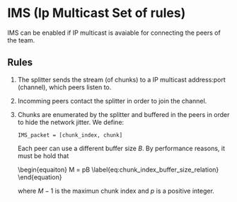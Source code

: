 IMS (Ip Multicast Set of rules)
===============================

IMS can be enabled if IP multicast is avaiable for connecting the peers
of the team.

Rules
-----

1.  The splitter sends the stream (of chunks) to a IP multicast
    address:port (channel), which peers listen to.

2.  Incomming peers contact the splitter in order to join the channel.

3.  Chunks are enumerated by the splitter and buffered in the peers in
    order to hide the network jitter. We define:

        IMS_packet = [chunk_index, chunk]

    Each peer can use a different buffer size $B$. By performance
    reasons, it must be hold that

    \begin{equaiton}
      M = pB
      \label{eq:chunk_index_buffer_size_relation}
    \end{equation}

    where $M-1$ is the maximun chunk index and $p$ is a
    positive integer.


